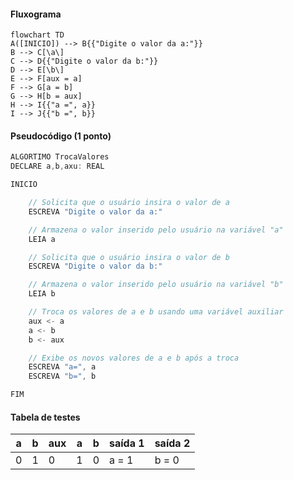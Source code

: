 #### Fluxograma

```mermaid
flowchart TD
A([INICIO]) --> B{{"Digite o valor da a:"}}
B --> C[\a\]
C --> D{{"Digite o valor da b:"}}
D --> E[\b\]
E --> F[aux = a]
F --> G[a = b]
G --> H[b = aux]
H --> I{{"a =", a}}
I --> J{{"b =", b}}
```

#### Pseudocódigo (1 ponto)

```java
ALGORTIMO TrocaValores
DECLARE a,b,axu: REAL

INICIO

    // Solicita que o usuário insira o valor de a
    ESCREVA "Digite o valor da a:"

    // Armazena o valor inserido pelo usuário na variável "a"
    LEIA a

    // Solicita que o usuário insira o valor de b
    ESCREVA "Digite o valor da b:"

    // Armazena o valor inserido pelo usuário na variável "b"
    LEIA b

    // Troca os valores de a e b usando uma variável auxiliar
    aux <- a 
    a <- b
    b <- aux

    // Exibe os novos valores de a e b após a troca
    ESCREVA "a=", a
    ESCREVA "b=", b

FIM
```

#### Tabela de testes

| a  | b  | aux | a  | b  | saída 1 | saída 2 | 
| -- | -- | --  | -- | -- | --      | --      | 
| 0  | 1  | 0   | 1  | 0  | a = 1   | b = 0   |

